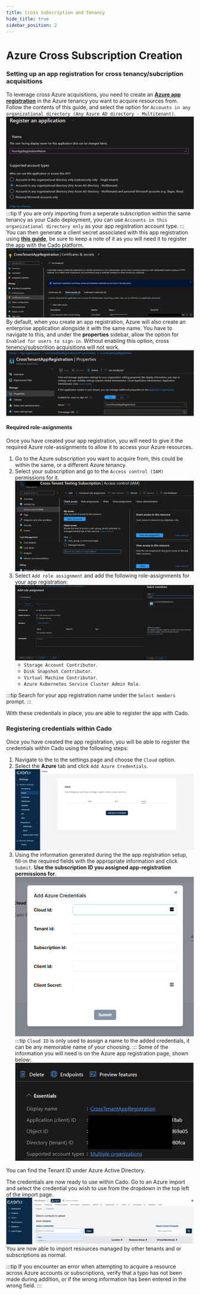 ```yaml
---
title: Cross Subscription and Tenancy
hide_title: true
sidebar_position: 2
---
```


# Azure Cross Subscription Creation

### Setting up an app registration for cross tenancy/subcription acquisitions
To leverage cross Azure acquisitions, you need to create an **[Azure app registration](https://docs.microsoft.com/en-us/azure/active-directory/develop/quickstart-register-app)** in the Azure tenancy you want to acquire resources from.  Follow the contents of this guide, and select the option for `Accounts in any organizational directory (Any Azure AD directory - Multitenant)`. ![Azure App Registration](/img/azure-registering-app.png)  
:::tip
If you are only importing from a seperate subscription within the same tenancy as your Cado deployment, you can use `Accounts in this organizational directory only` as your app registration account type.
:::
You can then generate a client secret associated with this app registration using **[this guide](https://docs.microsoft.com/en-us/azure/active-directory/develop/quickstart-register-app#add-credentials)**, be sure to keep a note of it as you will need it to register the app with the Cado platform. ![Creating a client secret](/img/azure-creating-client-secret.png)
By default, when you create an app registration, Azure will also create an enterprise application alongside it with the same name.  You have to navigate to this, and under the **properties** sidebar, allow the option for `Enabled for users to sign-in`.  Without enabling this option, cross tenency/subscrition acquisitions will not work.
![Azure Enterprise App Registration Permission](/img/azure-enterprise-app-permission.png)

#### Required role-asignments
Once you have created your app registration, you will need to give it the required Azure role-assignments to allow it to access your Azure resources.

1. Go to the Azure subscription you want to acquire from, this could be within the same, or a different Azure tenancy.
2. Select your subscription and go to the `Access control (IAM)` permissions for it. ![Adding IAM permissions](/img/azure-adding-subscription-permissions.png)
3. Select `Add role assignment` and add the following role-assignments for your app registration: ![Adding IAM permissions to app registration](/img/azure-adding-permissions-to-app-registration.png)
    - `Storage Account Contributor`.
    - `Disk Snapshot Contributor`.
    - `Virtual Machine Contributor`.
    - `Azure Kubernetes Service Cluster Admin Role`.

:::tip
Search for your app registration name under the `Select members` prompt.
:::

With these credentials in place, you are able to register the app with Cado.

### Registering credentials within Cado
Once you have created the app registration, you will be able to register the credentials within Cado using the following steps:

1. Navigate to the to the settings page and choose the `Cloud` option.
2. Select the **Azure** tab and click `Add Azure Credentials`. ![Azure Credentials Page](/img/azure-creds-page.png)
3. Using the information generated during the the app registration setup, fill-in the required fields with the appropriate information and click `Submit`.  **Use the subscription ID you assigned app-registration permissions for**. ![Azure Credentials Insertion Page](/img/azure-insert-custom-creds.png)
:::tip
`Cloud ID` is only used to assign a name to the added credentials, it can be any memorable name of your choosing.
:::
Some of the information you will need is on the Azure app registration page, shown below: ![Azure App Registration Page](/img/azure-app-registration-info.png)

You can find the Tenant ID under Azure Active Directory.

The credentials are now ready to use within Cado.  Go to an Azure import and select the credential you wish to use from the dropdown in the top left of the import page. ![Using Custom Azure Credentials](/img/azure-using-custom-credentials.png)  You are now able to import resources managed by other tenants and or subscriptions as normal.

:::tip
If you encounter an error when attempting to acquire a resource across Azure accounts or subscriptions, verify that a typo has not been made during addition, or if the wrong information has been entered in the wrong field.
:::
